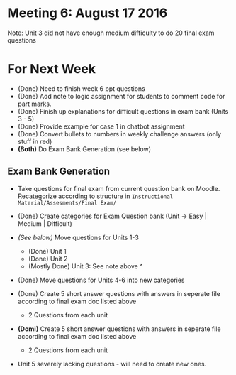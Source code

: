 # Meeting 6: August 17 2016

Note: Unit 3 did not have enough medium difficulty to do 20 final exam questions

# For Next Week

* (Done) Need to finish week 6 ppt questions
* (Done) Add note to logic assignment for students to comment code for part marks.
* (Done) Finish up explanations for difficult questions in exam bank (Units 3 - 5)
* (Done) Provide example for case 1 in chatbot assignment
* (Done) Convert bullets to numbers in weekly challenge answers (only stuff in red)
* **(Both)** Do Exam Bank Generation (see below)

## Exam Bank Generation

* Take questions for final exam from current question bank on Moodle. Recategorize according to structure in `Instructional Material/Assesments/Final Exam/`

* (Done) Create categories for Exam Question bank (Unit -> Easy | Medium | Difficult)
* *(See below)* Move questions for Units 1-3
    * (Done) Unit 1
    * (Done) Unit 2
    * (Mostly Done) Unit 3: See note above ^
* (Done) Move questions for Units 4-6 into new categories
* (Done) Create 5 short answer questions with answers in seperate file according to final exam doc listed above
    * 2 Questions from each unit
* **(Domi)** Create 5 short answer questions with answers in seperate file according to final exam doc listed above
    * 2 Questions from each unit

* Unit 5 severely lacking questions - will need to create new ones.
